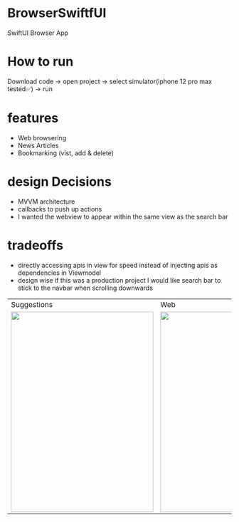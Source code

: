 # BrowserSwiftfUI
SwiftUI Browser App
# How to run 
Download code -> open project -> select simulator(iphone 12 pro max tested✅) -> run<br>
# features 
- Web browsering
- News Articles
- Bookmarking (vist, add & delete)<br>
# design Decisions
- MVVM architecture 
- callbacks to push up actions
- I wanted the webview to appear within the same view as the search bar
# tradeoffs
- directly accessing apis in view for speed instead of injecting apis as dependencies in Viewmodel 
- design wise if this was a production project I would like search bar to stick to the navbar when scrolling downwards
<table>
  <tr>
    <td>Suggestions</td>
     <td>Web</td>
     <td>Bookmarks</td>
  </tr>
  <tr>
    <td><img src="https://user-images.githubusercontent.com/49708426/161402315-6d0660c3-edcf-4dd5-a3b3-278b83007813.PNG" width=320 height=450></td>
    <td><img src="https://user-images.githubusercontent.com/49708426/161402339-a75311b3-68dd-41e4-8e5b-c8011f22cde4.PNG" width=320 height=450></td>
    <td><img src="https://user-images.githubusercontent.com/49708426/161402423-87a5393e-a4bf-440c-80e1-ca3be97e10e5.png" width=320 height=450></td>
   
  </tr>
  </table>
